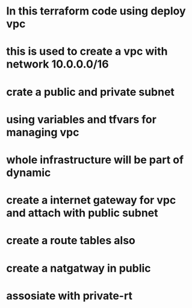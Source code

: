 # In this terraform code using deploy vpc 
# 
#
# this is used to create a vpc with network 10.0.0.0/16 
# crate a public and private subnet 
# using variables and tfvars for managing vpc 
# whole infrastructure will be part of dynamic
# create a internet gateway for vpc and attach with public subnet
# create a route tables also 
# create a natgatway in public 
# assosiate with private-rt


